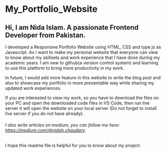 # My_Portfolio_Website
## Hi, I am Nida Islam. A passionate Frontend Developer from Pakistan. 
I developed a Responsive Portfolio Website using HTML, CSS and type.js as Javascript. As I want to make my personal website that everyone can view to know about my skillsets and work experience that I have done during my academic years. I am new to github(a version control system) and learning to use this platform to bring more productivity in my work.

In future, I would add more feature in this website to write the blog post and also to showcase my portfolio in more presentable way while sharing my updated work experiences.

If you are interested to view my work, so you have to download the files on your PC and open the downloaded code files in VS Code, then run live server it will open the website on your local server (Do not forget to install live server if you do not have already).

###### I also write articles on medium, you can follow me here: https://medium.com/@nidah.chaudary.
I hope this readme file is helpful for you to know about my project.
